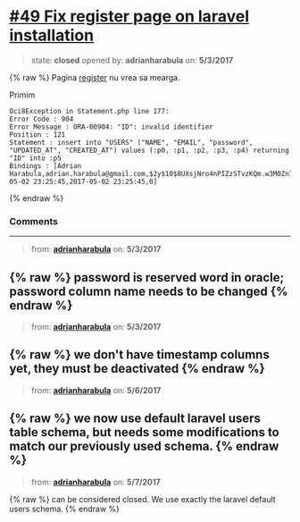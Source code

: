 # [\#49 Fix register page on laravel installation](https://github.com/adrianharabula/condr/issues/49)

> state: **closed** opened by: **adrianharabula** on: **5/3/2017**

{% raw %}
Pagina [register](http://condr.me/register) nu vrea sa mearga.

Primim
```
Oci8Exception in Statement.php line 177:
Error Code : 904
Error Message : ORA-00904: "ID": invalid identifier
Position : 121
Statement : insert into "USERS" ("NAME", "EMAIL", "password", "UPDATED_AT", "CREATED_AT") values (:p0, :p1, :p2, :p3, :p4) returning "ID" into :p5
Bindings : [Adrian Harabula,adrian.harabula@gmail.com,$2y$10$8UXsjNro4nPIZzSTvzKQm.w3M0Zn73mnqe3q5OwdOtVzwU2Q0bLwi,2017-05-02 23:25:45,2017-05-02 23:25:45,0]
```
{% endraw %}


### Comments

---
> from: [**adrianharabula**](https://github.com/adrianharabula/condr/issues/49#issuecomment-298795004) on: **5/3/2017**

{% raw %}
password is reserved word in oracle; password column name needs to be changed
{% endraw %}
---
> from: [**adrianharabula**](https://github.com/adrianharabula/condr/issues/49#issuecomment-298851557) on: **5/3/2017**

{% raw %}
we don't have timestamp columns yet, they must be deactivated
{% endraw %}
---
> from: [**adrianharabula**](https://github.com/adrianharabula/condr/issues/49#issuecomment-299662473) on: **5/6/2017**

{% raw %}
we now use default laravel users table schema, but needs some modifications to match our previously used schema.
{% endraw %}
---
> from: [**adrianharabula**](https://github.com/adrianharabula/condr/issues/49#issuecomment-299728062) on: **5/7/2017**

{% raw %}
can be considered closed. We use exactly the laravel default users schema.
{% endraw %}
